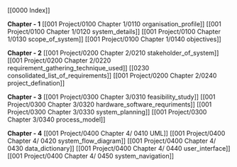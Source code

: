 [[0000 Index]]

**Chapter - 1**
[[001 Project/0100 Chapter 1/0110 organisation_profile]]
[[001 Project/0100 Chapter 1/0120 system_details]]
[[001 Project/0100 Chapter 1/0130 scope_of_system]]
[[001 Project/0100 Chapter 1/0140 objectives]]

**Chapter - 2**
[[001 Project/0200 Chapter 2/0210 stakeholder_of_system]]
[[001 Project/0200 Chapter 2/0220 requirement_gathering_technique_used]]
[[0230 consolidated_list_of_requirements]]
[[001 Project/0200 Chapter 2/0240 project_defination]]


**Chapter - 3**
[[001 Project/0300 Chapter 3/0310 feasibility_study]]
[[001 Project/0300 Chapter 3/0320 hardware_software_requriments]]
[[001 Project/0300 Chapter 3/0330 system_planning]]
[[001 Project/0300 Chapter 3/0340 process_model]]


**Chapter - 4**
[[001 Project/0400 Chapter 4/ 0410 UML]]
[[001 Project/0400 Chapter 4/ 0420 system_flow_diagram]]
[[001 Project/0400 Chapter 4/ 0430 data_dictionary]]
[[001 Project/0400 Chapter 4/ 0440 user_interface]]
[[001 Project/0400 Chapter 4/ 0450 system_navigation]]
